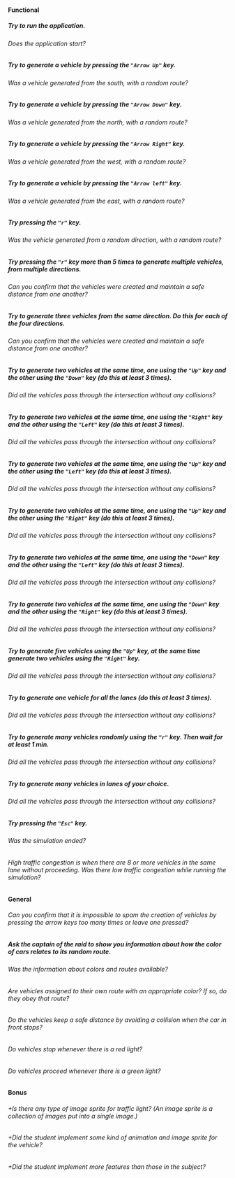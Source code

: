 #### Functional

##### Try to run the application.

###### Does the application start?

##### Try to generate a vehicle by pressing the `"Arrow Up"` key.

###### Was a vehicle generated from the south, with a random route?

##### Try to generate a vehicle by pressing the `"Arrow Down"` key.

###### Was a vehicle generated from the north, with a random route?

##### Try to generate a vehicle by pressing the `"Arrow Right"` key.

###### Was a vehicle generated from the west, with a random route?

##### Try to generate a vehicle by pressing the `"Arrow left"` key.

###### Was a vehicle generated from the east, with a random route?

##### Try pressing the `"r"` key.

###### Was the vehicle generated from a random direction, with a random route?

##### Try pressing the `"r"` key more than 5 times to generate multiple vehicles, from multiple directions.

###### Can you confirm that the vehicles were created and maintain a safe distance from one another?

##### Try to generate three vehicles from the same direction. Do this for each of the four directions.

###### Can you confirm that the vehicles were created and maintain a safe distance from one another?

##### Try to generate two vehicles at the same time, one using the `"Up"` key and the other using the `"Down"` key (do this at least 3 times).

###### Did all the vehicles pass through the intersection without any collisions?

##### Try to generate two vehicles at the same time, one using the `"Right"` key and the other using the `"Left"` key (do this at least 3 times).

###### Did all the vehicles pass through the intersection without any collisions?

##### Try to generate two vehicles at the same time, one using the `"Up"` key and the other using the `"Left"` key (do this at least 3 times).

###### Did all the vehicles pass through the intersection without any collisions?

##### Try to generate two vehicles at the same time, one using the `"Up"` key and the other using the `"Right"` key (do this at least 3 times).

###### Did all the vehicles pass through the intersection without any collisions?

##### Try to generate two vehicles at the same time, one using the `"Down"` key and the other using the `"Left"` key (do this at least 3 times).

###### Did all the vehicles pass through the intersection without any collisions?

##### Try to generate two vehicles at the same time, one using the `"Down"` key and the other using the `"Right"` key (do this at least 3 times).

###### Did all the vehicles pass through the intersection without any collisions?

##### Try to generate five vehicles using the `"Up"` key, at the same time generate two vehicles using the `"Right"` key.

###### Did all the vehicles pass through the intersection without any collisions?

##### Try to generate one vehicle for all the lanes (do this at least 3 times).

###### Did all the vehicles pass through the intersection without any collisions?

##### Try to generate many vehicles randomly using the `"r"` key. Then wait for at least 1 min.

###### Did all the vehicles pass through the intersection without any collisions?

##### Try to generate many vehicles in lanes of your choice.

###### Did all the vehicles pass through the intersection without any collisions?

##### Try pressing the `"Esc"` key.

###### Was the simulation ended?

###### High traffic congestion is when there are 8 or more vehicles in the same lane without proceeding. Was there low traffic congestion while running the simulation?

#### General

###### Can you confirm that it is impossible to spam the creation of vehicles by pressing the arrow keys too many times or leave one pressed?

##### Ask the captain of the raid to show you information about how the color of cars relates to its random route.

###### Was the information about colors and routes available?

###### Are vehicles assigned to their own route with an appropriate color? If so, do they obey that route?

###### Do the vehicles keep a safe distance by avoiding a collision when the car in front stops?

###### Do vehicles stop whenever there is a red light?

###### Do vehicles proceed whenever there is a green light?

#### Bonus

###### +Is there any type of image sprite for traffic light? (An image sprite is a collection of images put into a single image.)

###### +Did the student implement some kind of animation and image sprite for the vehicle?

###### +Did the student implement more features than those in the subject?
